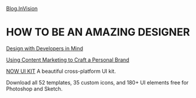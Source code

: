 [Blog.InVision](http://blog.invisionapp.com/)
# HOW TO BE AN AMAZING DESIGNER

[Design with Developers in Mind](http://blog.invisionapp.com/design-with-developers-in-mind/)

[Using Content Marketing to Craft a Personal Brand](http://blog.invisionapp.com/content-marketing-personal-brand/)

[NOW UI KIT](https://www.invisionapp.com/now) A beautiful cross-platform UI kit.

Download all 52 templates, 35 custom icons, and 180+ UI elements free for Photoshop and Sketch.
